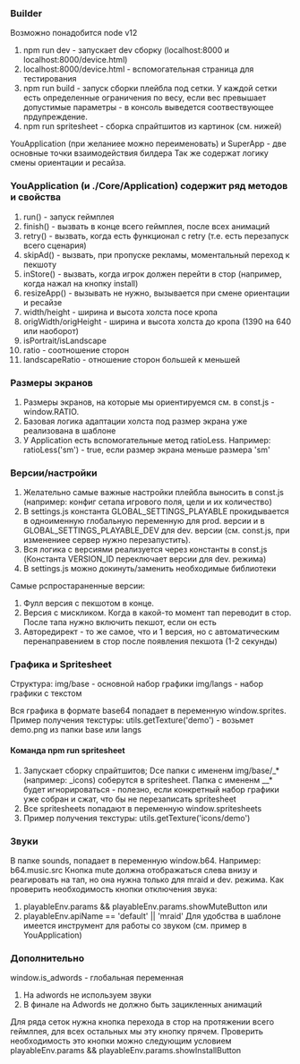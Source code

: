 ### Builder
Возможно понадобится node v12
1. npm run dev - запускает dev сборку (localhost:8000 и localhost:8000/device.html)
2. localhost:8000/device.html - вспомогательная страница для тестирования
3. npm run build - запуск сборки плейбла под сетки. У каждой сетки есть определенные ограничения по весу, если вес превышает допустимые параметры - в консоль выведется соотвествующее прдупреждение.
4. npm run spritesheet - сборка спрайтшитов из картинок (см. нижей)

YouApplication (при желаниее можно переименовать) и SuperApp - две основные точки взаимодействия билдера
Так же содержат логику смены ориентации и ресайза.

### YouApplication (и ./Core/Application) содержит ряд методов и свойства
1. run() - запуск геймплея
2. finish() - вызвать в конце всего геймплея, после всех анимаций
3. retry() - вызвать, когда есть функционал с retry (т.е. есть перезапуск всего сценария)
4. skipAd() - вызвать, при пропуске рекламы, моментальный переход к пекшоту
5. inStore() - вызвать, когда игрок должен перейти в стор (например, когда нажал на кнопку install)
6. resizeApp() - вызывать не нужно, вызывается при смене ориентации и ресайзе
7. width/height - ширина и высота холста посе кропа
8. origWidth/origHeight - ширина и высота холста до кропа (1390 на 640 или наоборот)
9. isPortrait/isLandscape
10. ratio - соотношение сторон
11. landscapeRatio - отношение сторон большей к меньшей


### Размеры экранов
1. Размеры экранов, на которые мы ориентируемся см. в const.js - window.RATIO.
2. Базовая логика адаптации холста под размер экрана уже реализована в шаблоне
3. У Application есть вспомогательные метод ratioLess. Например: ratioLess('sm') - true, если размер экрана меньше размера 'sm'


### Версии/настройки
1. Желательно самые важные настройки плейбла выносить в const.js (например: конфиг сетапа игрового поля, цели и их количество)
2. В settings.js константа GLOBAL_SETTINGS_PLAYABLE прокидывается в одноименную глобальную переменную для prod. версии и в GLOBAL_SETTINGS_PLAYABLE_DEV для dev. версии (см. const.js, при изменениее сервер нужно перезапустить).
3. Вся логика с версиями реализуется через константы в const.js (Константа VERSION_ID переключает версии для dev. режима)
4. В settings.js можно докинуть/заменить необходимые библиотеки

Самые рспростараненные версии:
1. Фулл версия с пекшотом в конце.
2. Версия с мискликом.  Когда в какой-то момент тап переводит в стор. После тапа нужно включить пекшот, если он есть
3. Авторедирект - то же самое, что и 1 версия, но с автоматическим перенаправением в стор после появления пекшота (1-2 секунды)


### Графика и Spritesheet
Структура:
img/base - основной набор графики
img/langs - набор графики с текстом

Вся графика в формате base64 попадает в переменную window.sprites.
Пример получения текстуры: utils.getTexture('demo') - возьмет demo.png из папки base или langs


#### Команда npm run spritesheet
1. Запускает сборку спрайтшитов; Dсе папки с имененм img/base/_* (например: _icons) соберутся в spritesheet. Папка с имененм __* будет игнорироваться - полезно, если конкретный набор графики уже собран и сжат, что бы не перезаписать spritesheet
2. Все spritesheets попадают в переменную window.spritesheets
3. Пример получения текстуры: utils.getTexture('icons/demo')


### Звуки
В папке sounds, попадает в переменную window.b64. Например: b64.music.src
Кнопка mute должна отображаться слева внизу и реагировать на тап, но она нужна только для mraid и dev. режима.
Как проверить необходимость кнопки отключения звука:
1. playableEnv.params && playableEnv.params.showMuteButton
или
2. playableEnv.apiName == 'default' || 'mraid'
Для удобства в шаблоне имеется инструмент для работы со звуком (см. пример в YouApplication)

### Дополнительно

window.is_adwords - глобальная переменная
1. На adwords не используем звуки
2. В финале на Adwords не должно быть зацикленных анимаций


Для ряда сеток нужна кнопка перехода в стор на протяжении всего геймлпея, для всех остальных мы эту кнопку прячем.
Проверить необходимость это кнопки можно следующим условием
playableEnv.params && playableEnv.params.showInstallButton